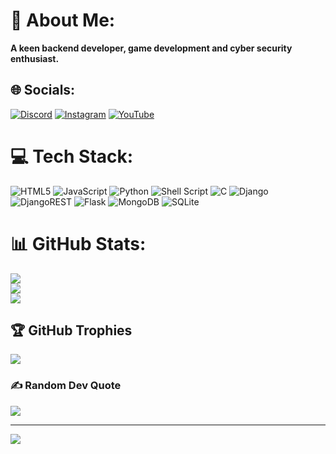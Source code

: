 # 💫 About Me:
**A keen backend developer, game development and cyber security enthusiast.**


## 🌐 Socials:
[![Discord](https://img.shields.io/badge/Discord-%237289DA.svg?logo=discord&logoColor=white)](htttps://discord.gg/R37r0.Gh057#3650) [![Instagram](https://img.shields.io/badge/Instagram-%23E4405F.svg?logo=Instagram&logoColor=white)](https://instagram.com/r37r0.gh057_official) [![YouTube](https://img.shields.io/badge/YouTube-%23FF0000.svg?logo=YouTube&logoColor=white)](https://www.youtube.com/channel/UCrIv_E8E0KcTSIn1XIdurhA) 

# 💻 Tech Stack:
![HTML5](https://img.shields.io/badge/html5-%23E34F26.svg?style=for-the-badge&logo=html5&logoColor=white) ![JavaScript](https://img.shields.io/badge/javascript-%23323330.svg?style=for-the-badge&logo=javascript&logoColor=%23F7DF1E) ![Python](https://img.shields.io/badge/python-3670A0?style=for-the-badge&logo=python&logoColor=ffdd54) ![Shell Script](https://img.shields.io/badge/shell_script-%23121011.svg?style=for-the-badge&logo=gnu-bash&logoColor=white) ![C](https://img.shields.io/badge/c-%2300599C.svg?style=for-the-badge&logo=c&logoColor=white) ![Django](https://img.shields.io/badge/django-%23092E20.svg?style=for-the-badge&logo=django&logoColor=white) ![DjangoREST](https://img.shields.io/badge/DJANGO-REST-ff1709?style=for-the-badge&logo=django&logoColor=white&color=ff1709&labelColor=gray) ![Flask](https://img.shields.io/badge/flask-%23000.svg?style=for-the-badge&logo=flask&logoColor=white) ![MongoDB](https://img.shields.io/badge/MongoDB-%234ea94b.svg?style=for-the-badge&logo=mongodb&logoColor=white) ![SQLite](https://img.shields.io/badge/sqlite-%2307405e.svg?style=for-the-badge&logo=sqlite&logoColor=white)
# 📊 GitHub Stats:
![](https://github-readme-stats.vercel.app/api?username=R37r0-Gh057&theme=radical&hide_border=false&include_all_commits=true&count_private=true)<br/>
![](https://github-readme-streak-stats.herokuapp.com/?user=R37r0-Gh057&theme=radical&hide_border=false)<br/>
![](https://github-readme-stats.vercel.app/api/top-langs/?username=R37r0-Gh057&theme=radical&hide_border=false&include_all_commits=true&count_private=true&layout=compact)

## 🏆 GitHub Trophies
![](https://github-profile-trophy.vercel.app/?username=R37r0-Gh057&theme=radical&no-frame=false&no-bg=true&margin-w=4)

### ✍️ Random Dev Quote
![](https://quotes-github-readme.vercel.app/api?type=vetical&theme=dark)

---
[![](https://visitcount.itsvg.in/api?id=R37r0-Gh057&icon=5&color=0)](https://visitcount.itsvg.in)
